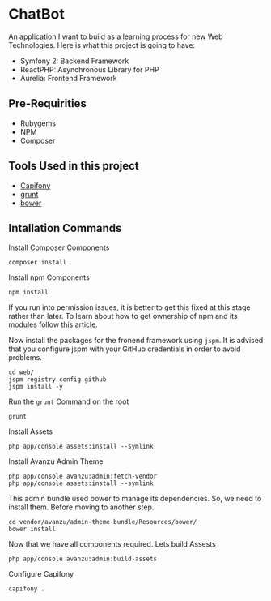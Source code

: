 # ChatBot
An application I want to build as a learning process for new Web Technologies. Here is what this project is going to have:

* Symfony 2: Backend Framework
* ReactPHP: Asynchronous Library for PHP
* Aurelia: Frontend Framework

## Pre-Requirities
* Rubygems
* NPM
* Composer

## Tools Used in this project
* [Capifony](http://capifony.org/)
* [grunt](http://gruntjs.com/getting-started)
* [bower](http://bower.io/#install-bower)

## Intallation Commands

Install Composer Components
```
composer install
```

Install npm Components

```
npm install
```
If you run into permission issues, it is better to get this fixed at this stage rather than later. To learn about how to get ownership of npm and its modules follow [this](http://competa.com/blog/2014/12/how-to-run-npm-without-sudo/) article.


Now install the packages for the fronend framework using `jspm`. It is advised that you configure jspm with your GitHub credentials in order to avoid problems.
```
cd web/
jspm registry config github
jspm install -y
```

Run the `grunt` Command on the root
```
grunt
```

Install Assets
```
php app/console assets:install --symlink
```

Install Avanzu Admin Theme
```
php app/console avanzu:admin:fetch-vendor
php app/console assets:install --symlink
```

This admin bundle used bower to manage its dependencies. So, we need to install them. Before moving to another step.
```
cd vendor/avanzu/admin-theme-bundle/Resources/bower/
bower install
```

Now that we have all components required. Lets build Assests
```
php app/console avanzu:admin:build-assets
```

Configure Capifony
```
capifony .
```
